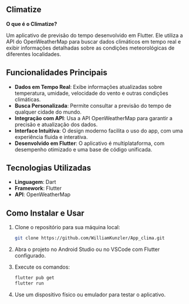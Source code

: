 ## Climatize  


**O que é o Climatize?**  

Um aplicativo de previsão do tempo desenvolvido em Flutter. Ele utiliza a API do OpenWeatherMap para buscar dados climáticos em tempo real e exibir informações detalhadas sobre as condições meteorológicas de diferentes localidades.

## Funcionalidades Principais

- **Dados em Tempo Real**: Exibe informações atualizadas sobre temperatura, umidade, velocidade do vento e outras condições climáticas.
- **Busca Personalizada**: Permite consultar a previsão do tempo de qualquer cidade do mundo.
- **Integração com API**: Usa a API OpenWeatherMap para garantir a precisão e atualização dos dados.
- **Interface Intuitiva**: O design moderno facilita o uso do app, com uma experiência fluida e interativa.
- **Desenvolvido em Flutter**: O aplicativo é multiplataforma, com desempenho otimizado e uma base de código unificada.

## Tecnologias Utilizadas

- **Linguagem**: Dart
- **Framework**: Flutter
- **API**: OpenWeatherMap

## Como Instalar e Usar

1. Clone o repositório para sua máquina local:
   
   ```bash
   git clone https://github.com/WilliamKunzler/App_clima.git

2. Abra o projeto no Android Studio ou no VSCode com Flutter configurado.

3. Execute os comandos:

   ```bash
   flutter pub get
   flutter run
   
4. Use um dispositivo físico ou emulador para testar o aplicativo.

